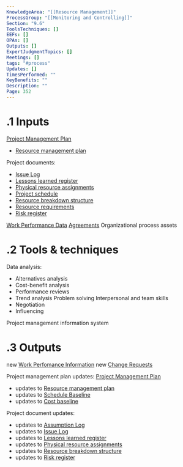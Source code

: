 ```yaml
---
KnowledgeArea: "[[Resource Management]]"
ProcessGroup: "[[Monitoring and Controlling]]"
Section: "9.6"
ToolsTechniques: []
EEFs: []
OPAs: []
Outputs: []
ExpertJudgmentTopics: []
Meetings: []
tags: "#process"
Updates: []
TimesPerformed: ""
KeyBenefits: ""
Description: ""
Page: 352
---
```

# .1 Inputs

[Project Management Plan](Project%20Management%20Plan.md)
* [Resource management plan](Resource%20management%20plan.md)

Project documents:
* [Issue Log](Issue%20Log.md)
* [Lessons learned register](Lessons%20learned%20register.md)
* [Physical resource assignments](Physical%20resource%20assignments.md)
* [Project schedule](Project%20schedule.md)
* [Resource breakdown structure](Resource%20breakdown%20structure.md)
* [Resource requirements](Resource%20requirements.md)
* [Risk register](Risk%20register.md)

[Work Performance Data](Work%20Performance%20Data.md)
[Agreements](Agreements.md)
Organizational process assets

# .2 Tools & techniques
Data analysis:
* Alternatives analysis
* Cost-benefit analysis
* Performance reviews
* Trend analysis
Problem solving
Interpersonal and team skills
* Negotiation
* Influencing

Project management information system

# .3 Outputs
new [Work Perfomance Information](Work%20Perfomance%20Information.md)
new [Change Requests](Change%20Requests.md)

Project management plan updates: [Project Management Plan](Project%20Management%20Plan.md)
* updates to [Resource management plan](Resource%20management%20plan.md)
* updates to [Schedule Baseline](Schedule%20Baseline.md)
* updates to [Cost baseline](Cost%20baseline.md)

Project document updates:
* updates to [Assumption Log](Assumption%20Log.md)
* updates to [Issue Log](Issue%20Log.md)
* updates to [Lessons learned register](Lessons%20learned%20register.md)
* updates to [Physical resource assignments](Physical%20resource%20assignments.md)
* updates to [Resource breakdown structure](Resource%20breakdown%20structure.md)
* updates to [Risk register](Risk%20register.md)


